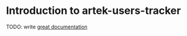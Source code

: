 # Introduction to artek-users-tracker

TODO: write [great documentation](http://jacobian.org/writing/what-to-write/)
